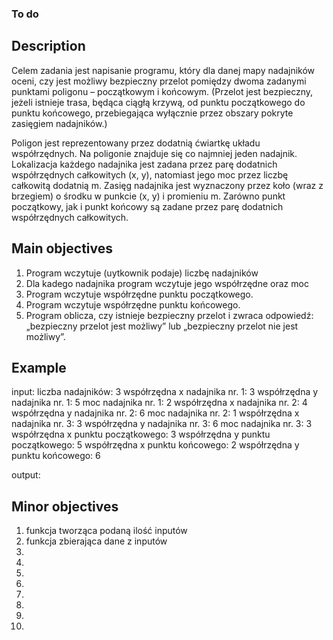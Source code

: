 ### To do  

## Description
Celem zadania jest napisanie programu, który dla danej mapy nadajników oceni, czy jest możliwy bezpieczny przelot pomiędzy dwoma zadanymi punktami poligonu – początkowym i końcowym. (Przelot jest bezpieczny, jeżeli istnieje trasa, będąca ciągłą krzywą, od punktu początkowego do punktu końcowego, przebiegająca wyłącznie przez obszary pokryte zasięgiem nadajników.)

Poligon jest reprezentowany przez dodatnią ćwiartkę układu współrzędnych.
Na poligonie znajduje się co najmniej jeden nadajnik. Lokalizacja każdego nadajnika jest zadana przez parę dodatnich współrzędnych całkowitych (x, y), natomiast jego moc przez liczbę całkowitą dodatnią m. Zasięg nadajnika jest wyznaczony przez koło (wraz z brzegiem) o środku w punkcie (x, y) i promieniu m.
Zarówno punkt początkowy, jak i punkt końcowy są zadane przez parę dodatnich współrzędnych całkowitych.

## Main  objectives
1. Program wczytuje (uytkownik podaje) liczbę nadajników
2. Dla kadego nadajnika program wczytuje jego współrzędne oraz moc
3. Program wczytuje współrzędne punktu początkowego.
4. Program wczytuje współrzędne punktu końcowego.
5. Program oblicza, czy istnieje bezpieczny przelot i zwraca odpowiedź: „bezpieczny przelot jest możliwy” lub „bezpieczny przelot nie jest możliwy”.

## Example 

input:
liczba nadajników: 3
współrzędna x nadajnika nr. 1: 3
współrzędna y nadajnika nr. 1: 5
moc nadajnika nr. 1: 2
współrzędna x nadajnika nr. 2: 4
współrzędna y nadajnika nr. 2: 6
moc nadajnika nr. 2: 1
współrzędna x nadajnika nr. 3: 3
współrzędna y nadajnika nr. 3: 6
moc nadajnika nr. 3: 3
współrzędna x punktu początkowego: 3
współrzędna y punktu początkowego: 5
współrzędna x punktu końcowego: 2
współrzędna y punktu końcowego: 6


output:


## Minor objectives
1. funkcja tworząca podaną ilość inputów
2. funkcja zbierająca dane z inputów
3. 
4. 
5. 
6. 
7. 
8. 
9. 
10. 
